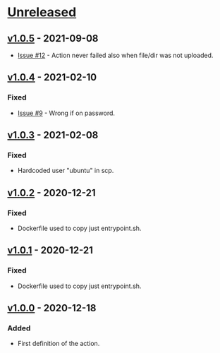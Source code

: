 # [Unreleased]

## [v1.0.5] - 2021-09-08
- [Issue #12](https://github.com/marcodallasanta/ssh-scp-deploy/issues/12) - Action never failed also when file/dir was not uploaded.

## [v1.0.4] - 2021-02-10

### Fixed
- [Issue #9](https://github.com/marcodallasanta/ssh-scp-deploy/issues/9) - Wrong if on password.

## [v1.0.3] - 2021-02-08

### Fixed
- Hardcoded user "ubuntu" in scp.

## [v1.0.2] - 2020-12-21

### Fixed
- Dockerfile used to copy just entrypoint.sh.

## [v1.0.1] - 2020-12-21

### Fixed
- Dockerfile used to copy just entrypoint.sh.

## [v1.0.0] - 2020-12-18

### Added
- First definition of the action.


[unreleased]: https://github.com/marcodallasanta/ssh-scp-deploy/compare/main...development
[v1.0.5]: https://github.com/underscore69/ssh-scp-deploy/tree/v1.0.5
[v1.0.4]: https://github.com/underscore69/ssh-scp-deploy/tree/v1.0.4
[v1.0.3]: https://github.com/underscore69/ssh-scp-deploy/tree/v1.0.3
[v1.0.2]: https://github.com/underscore69/ssh-scp-deploy/tree/v1.0.2
[v1.0.1]: https://github.com/underscore69/ssh-scp-deploy/tree/v1.0.1
[v1.0.0]: https://github.com/underscore69/ssh-scp-deploy/tree/v1.0.0